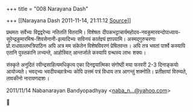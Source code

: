 +++
title = "008 Narayana Dash"

+++
[[Narayana Dash	2011-11-14, 21:11:12 [Source](https://groups.google.com/g/bvparishat/c/pw3JUMuqlno)]]



प्रथमतः सर्वेभ्यः विद्वद्वरेभ्यः नतिततिं वितरामि। विशेषतः दीपकभट्टाचार्यमहोदय-नवकुमारवन्दोपाध्याय-सुरेन्द्रकुमारमिश्र-शिवसेनानी-इत्यादिभ्यः सविनयं कार्तज्ञ्यं ज्ञापयामि। अस्मद्गुरुचरणाः प्रो.राधावल्लभत्रिपाठिनः अपि अत्र मम संकेतेन विशेषविवरणं प्रेषितवन्तः। अपि तत्र भवतां पार्श्वे कस्यापि एतानि पुस्तकानि लभ्यन्ते, आहोस्वित् आन्तर्जाले कस्यापि ग्रन्थस्य लाभः शक्यः।

संस्कृते अनुदितं रवीन्द्रसाहित्यमधिकृत्य एका दिनद्वयात्मिका संगोष्ठी मया फरवरी 2-3 दिनाङ्कयोः आयोज्यते। भवद्भ्यः भवदीयच्छात्रेभ्यः कोपि उत्तमं पत्रं विधाय तत्र आगन्तुं शक्नोति। प्रतीक्षायां विरम्यते, तावकीनो नारायणदाशः।  
  

2011/11/14 Nabanarayan Bandyopadhyay \<[naba_n...@yahoo.com]()\>



